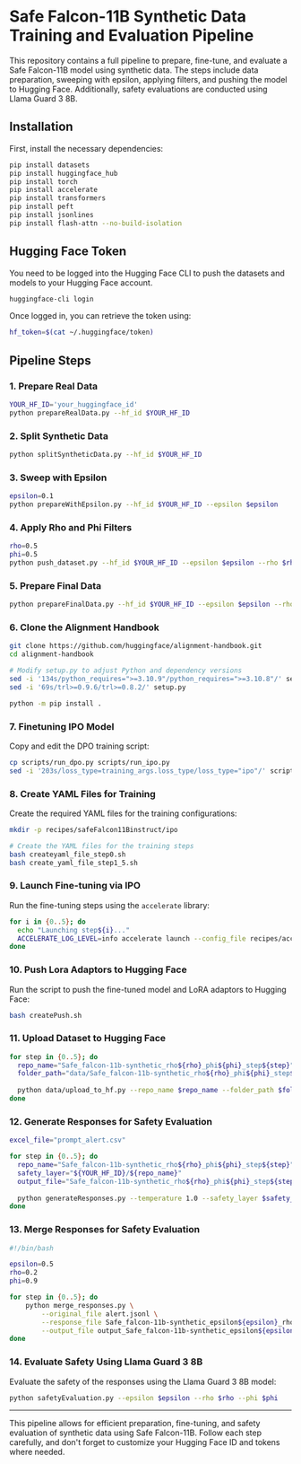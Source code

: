 
# Safe Falcon-11B Synthetic Data Training and Evaluation Pipeline

This repository contains a full pipeline to prepare, fine-tune, and evaluate a Safe Falcon-11B model using synthetic data. The steps include data preparation, sweeping with epsilon, applying filters, and pushing the model to Hugging Face. Additionally, safety evaluations are conducted using Llama Guard 3 8B.

## Installation

First, install the necessary dependencies:

```bash
pip install datasets
pip install huggingface_hub
pip install torch
pip install accelerate
pip install transformers
pip install peft
pip install jsonlines
pip install flash-attn --no-build-isolation
```

## Hugging Face Token

You need to be logged into the Hugging Face CLI to push the datasets and models to your Hugging Face account.

```bash
huggingface-cli login
```

Once logged in, you can retrieve the token using:

```bash
hf_token=$(cat ~/.huggingface/token)
```

## Pipeline Steps

### 1. Prepare Real Data

```bash
YOUR_HF_ID='your_huggingface_id'
python prepareRealData.py --hf_id $YOUR_HF_ID
```

### 2. Split Synthetic Data

```bash
python splitSyntheticData.py --hf_id $YOUR_HF_ID
```

### 3. Sweep with Epsilon

```bash
epsilon=0.1
python prepareWithEpsilon.py --hf_id $YOUR_HF_ID --epsilon $epsilon
```

### 4. Apply Rho and Phi Filters

```bash
rho=0.5
phi=0.5
python push_dataset.py --hf_id $YOUR_HF_ID --epsilon $epsilon --rho $rho --phi $phi
```

### 5. Prepare Final Data

```bash
python prepareFinalData.py --hf_id $YOUR_HF_ID --epsilon $epsilon --rho $rho --phi $phi
```

### 6. Clone the Alignment Handbook

```bash
git clone https://github.com/huggingface/alignment-handbook.git
cd alignment-handbook

# Modify setup.py to adjust Python and dependency versions
sed -i '134s/python_requires=">=3.10.9"/python_requires=">=3.10.8"/' setup.py && \
sed -i '69s/trl>=0.9.6/trl>=0.8.2/' setup.py

python -m pip install .
```

### 7. Finetuning IPO Model

Copy and edit the DPO training script:

```bash
cp scripts/run_dpo.py scripts/run_ipo.py
sed -i '203s/loss_type=training_args.loss_type/loss_type="ipo"/' scripts/run_ipo.py
```

### 8. Create YAML Files for Training

Create the required YAML files for the training configurations:

```bash
mkdir -p recipes/safeFalcon11Binstruct/ipo

# Create the YAML files for the training steps
bash createyaml_file_step0.sh
bash create_yaml_file_step1_5.sh
```

### 9. Launch Fine-tuning via IPO

Run the fine-tuning steps using the `accelerate` library:

```bash
for i in {0..5}; do
  echo "Launching step${i}..."
  ACCELERATE_LOG_LEVEL=info accelerate launch --config_file recipes/accelerate_configs/multi_gpu.yaml scripts/run_ipo.py recipes/safeFalcon11Binstruct/ipo/config_qlora_step${i}.yaml
done
```

### 10. Push Lora Adaptors to Hugging Face

Run the script to push the fine-tuned model and LoRA adaptors to Hugging Face:

```bash
bash createPush.sh
```

### 11. Upload Dataset to Hugging Face

```bash
for step in {0..5}; do
  repo_name="Safe_falcon-11b-synthetic_rho${rho}_phi${phi}_step${step}"
  folder_path="data/Safe_falcon-11b-synthetic_rho${rho}_phi${phi}_step${step}"
  
  python data/upload_to_hf.py --repo_name $repo_name --folder_path $folder_path --user_or_org $YOUR_HF_ID --hf_token $hf_token
done
```

### 12. Generate Responses for Safety Evaluation

```bash
excel_file="prompt_alert.csv"

for step in {0..5}; do
  repo_name="Safe_falcon-11b-synthetic_rho${rho}_phi${phi}_step${step}"
  safety_layer="${YOUR_HF_ID}/${repo_name}"
  output_file="Safe_falcon-11b-synthetic_rho${rho}_phi${phi}_step${step}-alert.jsonl"
  
  python generateResponses.py --temperature 1.0 --safety_layer $safety_layer --input_file $excel_file --output_file $output_file
done
```

### 13. Merge Responses for Safety Evaluation

```bash
#!/bin/bash

epsilon=0.5
rho=0.2
phi=0.9

for step in {0..5}; do
    python merge_responses.py \
        --original_file alert.jsonl \
        --response_file Safe_falcon-11b-synthetic_epsilon${epsilon}_rho${rho}_phi${phi}_step${step}-alert.jsonl \
        --output_file output_Safe_falcon-11b-synthetic_epsilon${epsilon}_rho${rho}_phi${phi}_step${step}-alert.jsonl
done
```

### 14. Evaluate Safety Using Llama Guard 3 8B

Evaluate the safety of the responses using the Llama Guard 3 8B model:

```bash
python safetyEvaluation.py --epsilon $epsilon --rho $rho --phi $phi
```

---

This pipeline allows for efficient preparation, fine-tuning, and safety evaluation of synthetic data using Safe Falcon-11B. Follow each step carefully, and don't forget to customize your Hugging Face ID and tokens where needed.
